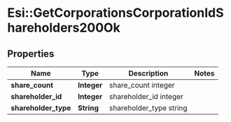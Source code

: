 # Esi::GetCorporationsCorporationIdShareholders200Ok

## Properties
Name | Type | Description | Notes
------------ | ------------- | ------------- | -------------
**share_count** | **Integer** | share_count integer | 
**shareholder_id** | **Integer** | shareholder_id integer | 
**shareholder_type** | **String** | shareholder_type string | 


